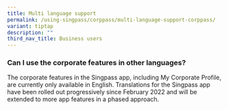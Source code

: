 ```yaml
---
title: Multi language support
permalink: /using-singpass/corppass/multi-language-support-corppass/
variant: tiptap
description: ""
third_nav_title: Business users
---
```

<h3>Can I use the corporate features in other languages?</h3>
<p>The corporate features in the Singpass app, including My Corporate Profile,
are currently only available in English. Translations for the Singpass
app have been rolled out progressively since February 2022 and will be
extended to more app features in a phased approach.</p>